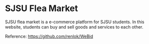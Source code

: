 # SJSU Flea Market
SJSU flea market is a e-commerce platform for SJSU students. In this website, students can buy and sell goods and services to each other.



Reference: https://github.com/renlok/WeBid
